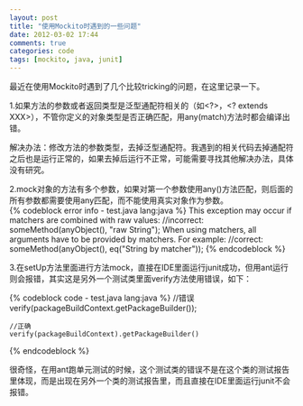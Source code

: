 ```yaml
---
layout: post
title: "使用Mockito时遇到的一些问题"
date: 2012-03-02 17:44
comments: true
categories: code
tags: [mockito, java, junit]
---
```


最近在使用Mockito时遇到了几个比较tricking的问题，在这里记录一下。  

1.如果方法的参数或者返回类型是泛型通配符相关的（如<?>，<? extends XXX>），不管你定义的对象类型是否正确匹配，用any(match)方法时都会编译出错。  
    
解决办法：修改方法的参数类型，去掉泛型通配符。我遇到的相关代码去掉通配符之后也是运行正常的，如果去掉后运行不正常，可能需要寻找其他解决办法，具体没有研究。  
    
2.mock对象的方法有多个参数，如果对第一个参数使用any()方法匹配，则后面的所有参数都需要使用any匹配，而不能使用真实对象作为参数。  
{% codeblock error info - test.java lang:java %}
This exception may occur if matchers are combined with raw values:
    //incorrect:
    someMethod(anyObject(), "raw String");
When using matchers, all arguments have to be provided by matchers.
For example:
    //correct:
    someMethod(anyObject(), eq("String by matcher"));
{% endcodeblock %}  
  
3.在setUp方法里面进行方法mock，直接在IDE里面运行junit成功，但用ant运行则会报错，其实这是另外一个测试类里面verify方法使用错误，如下： 
  
{% codeblock code - test.java lang:java %}
    //错误
    verify(packageBuildContext.getPackageBuilder());

    //正确
    verify(packageBuildContext).getPackageBuilder()
{% endcodeblock %}  
  
很奇怪，在用ant跑单元测试的时候，这个测试类的错误不是在这个类的测试报告里体现，而是出现在另外一个类的测试报告里，而且直接在IDE里面运行junit不会报错。  


